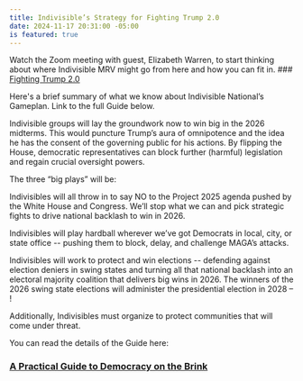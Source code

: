```yaml
---
title: Indivisible’s Strategy for Fighting Trump 2.0
date: 2024-11-17 20:31:00 -05:00
is featured: true
---
```


Watch the Zoom meeting with guest, Elizabeth Warren, to start thinking about where Indivisible MRV might go from here and how you can fit in.  ### [Fighting Trump 2.0](https://www.youtube.com/live/db-Pvqa5SQE)


Here's a brief summary of what we know about Indivisible National’s Gameplan.  Link to the full Guide below.

Indivisible groups will lay the groundwork now to win big in the 2026 midterms.  This would puncture Trump’s aura of omnipotence and the idea he has the consent of the governing public for his actions. By flipping the House, democratic representatives can block further (harmful) legislation and regain crucial oversight powers.

The three “big plays” will be:

Indivisibles will all throw in to say NO to the Project 2025 agenda pushed by the White House and Congress. We’ll stop what we can and pick strategic fights to drive national backlash to win in 2026.

Indivisibles will play hardball wherever we’ve got Democrats in local, city, or state office -- pushing them to block, delay, and challenge MAGA’s attacks.

Indivisibles will work to protect and win elections -- defending against election deniers in swing states and turning all that national backlash into an electoral majority coalition that delivers big wins in 2026.  The winners of the 2026 swing state elections will administer the presidential election in 2028 – !

Additionally, Indivisibles must organize to protect communities that will come under threat. 

You can read the details of the Guide here:

### [A Practical Guide to Democracy on the Brink](https://docs.google.com/document/u/0/d/1o1gSdFWIUpw41O5zbaxedVsr6Xik5XpPd9FwqvXYu40/mobilebasic?utm_source=substack&utm_medium=email&pli=1)